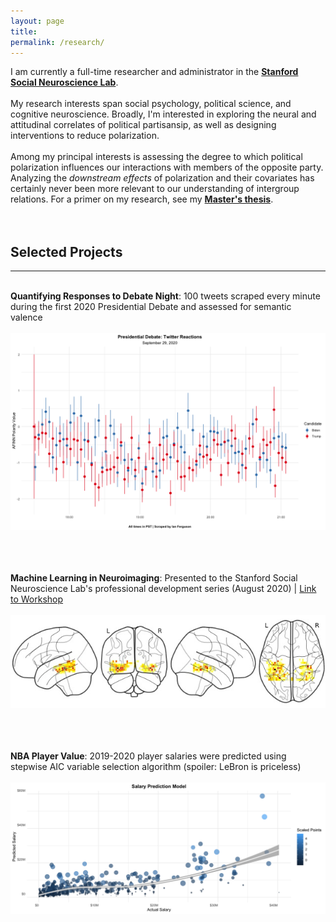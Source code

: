 ```yaml
---
layout: page
title:
permalink: /research/
---
```


I am currently a full-time researcher and administrator in the <a href="http://ssnl.stanford.edu/" target=_blank><b>Stanford Social Neuroscience Lab</b></a>.
<br><br>
My research interests span social psychology, political science, and cognitive neuroscience. Broadly, I'm interested in exploring the neural and attitudinal correlates of political partisansip, as well as designing interventions to reduce polarization.
<br> <br>
Among my principal interests is assessing the degree to which political polarization influences our interactions with members of the opposite party. Analyzing the *downstream effects* of polarization and their covariates has certainly never been more relevant to our understanding of intergroup relations. For a primer on my research, see my <a href="https://drive.google.com/file/d/1L7G3iU2ldK4k4XYQ6jvOPC88zT1LMdg6/view?usp=sharing" target=_blank><b>Master's thesis</b></a>.
<br> <br> <br>


## Selected Projects
----------------
<br>
<b>Quantifying Responses to Debate Night</b>: 100 tweets scraped every minute during the first 2020 Presidential Debate and assessed for semantic valence
<br> <br>
<a href="https://github.com/IanRFerguson/progressive-data-analysis/blob/master/Data-Analysis/Debate-Night-2020/Tweet-Valence.R" target=_blank>
<img src="/images/research/13.png"></a>

<br> <br> <br>
<b>Machine Learning in Neuroimaging</b>: Presented to the Stanford Social Neuroscience Lab's professional development series (August 2020) |
<a href="https://youtu.be/-rZePX3O1cY" target=_blank>Link to Workshop</a>
<br> <br>
<a href="https://github.com/IanRFerguson/Python-Workshop/blob/master/02_Workshops/01_Professional-Development-Series/04_Neuroimaging/SVM%20Classifiers.ipynb" target=_blank><img src="/images/research/05.jpg"></a>

<br> <br> <br>
<b>NBA Player Value</b>: 2019-2020 player salaries were predicted using stepwise AIC variable selection algorithm (spoiler: LeBron is priceless)
<br> <br>
<a href="https://rpubs.com/Ian_Ferguson/NBA-Values" target=_blank><img src="/images/research/14.png"></a>
